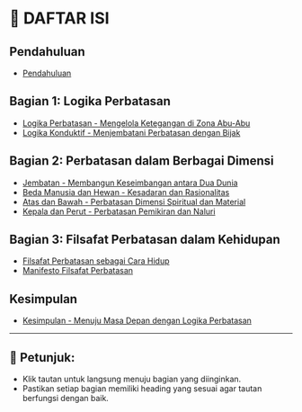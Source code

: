 # 📖 DAFTAR ISI  

## **Pendahuluan**  
- [Pendahuluan](#pendahuluan)  

## **Bagian 1: Logika Perbatasan**  
- [Logika Perbatasan - Mengelola Ketegangan di Zona Abu-Abu](#logika-perbatasan---mengelola-ketegangan-di-zona-abu-abu)  
- [Logika Konduktif - Menjembatani Perbatasan dengan Bijak](#logika-konduktif---menjembatani-perbatasan-dengan-bijak)  

## **Bagian 2: Perbatasan dalam Berbagai Dimensi**  
- [Jembatan - Membangun Keseimbangan antara Dua Dunia](#jembatan---membangun-keseimbangan-antara-dua-dunia)  
- [Beda Manusia dan Hewan - Kesadaran dan Rasionalitas](#beda-manusia-dan-hewan---kesadaran-dan-rasionalitas)  
- [Atas dan Bawah - Perbatasan Dimensi Spiritual dan Material](#atas-dan-bawah---perbatasan-dimensi-spiritual-dan-material)  
- [Kepala dan Perut - Perbatasan Pemikiran dan Naluri](#kepala-dan-perut---perbatasan-pemikiran-dan-naluri)  

## **Bagian 3: Filsafat Perbatasan dalam Kehidupan**  
- [Filsafat Perbatasan sebagai Cara Hidup](#filsafat-perbatasan-sebagai-cara-hidup)  
- [Manifesto Filsafat Perbatasan](#manifesto-filsafat-perbatasan)  

## **Kesimpulan**  
- [Kesimpulan - Menuju Masa Depan dengan Logika Perbatasan](#kesimpulan---menuju-masa-depan-dengan-logika-perbatasan)  

---

## 📌 **Petunjuk:**  
- Klik tautan untuk langsung menuju bagian yang diinginkan.  
- Pastikan setiap bagian memiliki heading yang sesuai agar tautan berfungsi dengan baik.  
